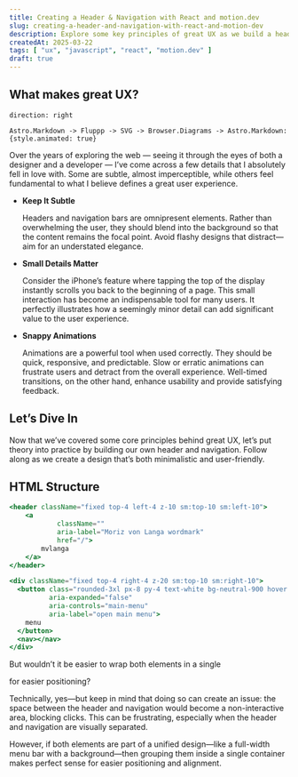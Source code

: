 ```yaml
---
title: Creating a Header & Navigation with React and motion.dev
slug: creating-a-header-and-navigation-with-react-and-motion-dev
description: Explore some key principles of great UX as we build a header and navigation with React and motion.dev (formerly Framer Motion), focusing on sleek interactions for an elegant, functional interface.
createdAt: 2025-03-22
tags: [ "ux", "javascript", "react", "motion.dev" ]
draft: true
---
```


## What makes great UX?

```d2
direction: right

Astro.Markdown -> Fluppp -> SVG -> Browser.Diagrams -> Astro.Markdown: {style.animated: true}
```

Over the years of exploring the web — seeing it through the eyes of both a designer and a developer — I’ve come across a
few details that I absolutely fell in love with. Some are subtle, almost imperceptible, while others feel fundamental to
what I believe defines a great user experience.

- **Keep It Subtle**

  Headers and navigation bars are omnipresent elements. Rather than overwhelming the user, they should blend into the
  background so that the content remains the focal point. Avoid flashy designs that distract—aim for an understated
  elegance.

- **Small Details Matter**

  Consider the iPhone’s feature where tapping the top of the display instantly scrolls you back to the beginning of a
  page. This small interaction has become an indispensable tool for many users. It perfectly illustrates how a seemingly
  minor detail can add significant value to the user experience.

- **Snappy Animations**

  Animations are a powerful tool when used correctly. They should be quick, responsive, and predictable. Slow or erratic
  animations can frustrate users and detract from the overall experience. Well-timed transitions, on the other hand,
  enhance usability and provide satisfying feedback.

## Let’s Dive In

Now that we’ve covered some core principles behind great UX, let’s put theory into practice by building our own header
and navigation. Follow along as we create a design that’s both minimalistic and user-friendly.

## HTML Structure

```jsx
<header className="fixed top-4 left-4 z-10 sm:top-10 sm:left-10">
    <a
            className=""
            aria-label="Moriz von Langa wordmark"
            href="/">
        mvlanga
    </a>
</header>

<div className="fixed top-4 right-4 z-20 sm:top-10 sm:right-10">
  <button class="rounded-3xl px-8 py-4 text-white bg-neutral-900 hover:bg-purple"
          aria-expanded="false"
          aria-controls="main-menu"
          aria-label="open main menu">
    menu
  </button>
  <nav></nav>
</div>
```

But wouldn’t it be easier to wrap both elements in a single <div> for easier positioning?

Technically, yes—but keep in mind that doing so can create an issue: the space between the header and navigation would
become a non-interactive area, blocking clicks. This can be frustrating, especially when the header and navigation are
visually separated.

However, if both elements are part of a unified design—like a full-width menu bar with a background—then grouping them
inside a single container makes perfect sense for easier positioning and alignment.